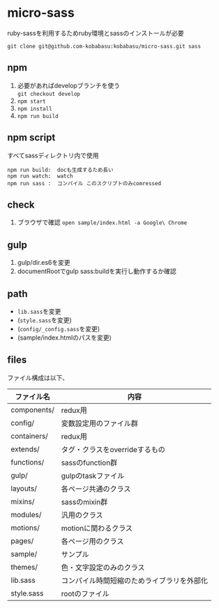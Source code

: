 # micro-sass
ruby-sassを利用するためruby環境とsassのインストールが必要

```
git clone git@github.com-kobabasu:kobabasu/micro-sass.git sass
```

## npm
1. 必要があればdevelopブランチを使う  
   `git checkout develop`
1. `npm start`
1. `npm install`
1. `npm run build`

## npm script
すべてsassディレクトリ内で使用

```
npm run build:  docも生成するため長い
npm run watch:  watch
npm run sass :  コンパイル このスクリプトのみcomressed
```

## check
1. ブラウザで確認
   `open sample/index.html -a Google\ Chrome`

## gulp
1. gulp/dir.es6を変更
1. documentRootでgulp sass:buildを実行し動作するか確認

## path
* `lib.sass`を変更
* (`style.sass`を変更)
* (`config/_config.sass`を変更)
* (sample/index.htmlのパスを変更)

## files
ファイル構成は以下、

| ファイル名 | 内容
| ---- | ----
| components/ | redux用
| config/ | 変数設定用のファイル群
| containers/ | redux用
| extends/ | タグ・クラスをoverrideするもの
| functions/ | sassのfunction群
| gulp/ | gulpのtaskファイル
| layouts/ | 各ページ共通のクラス
| mixins/ | sassのmixin群
| modules/ | 汎用のクラス
| motions/ | motionに関わるクラス
| pages/ | 各ページ用のクラス
| sample/ | サンプル
| themes/ | 色・文字設定のみのクラス
| lib.sass | コンパイル時間短縮のためライブラリを外部化
| style.sass | rootのファイル
